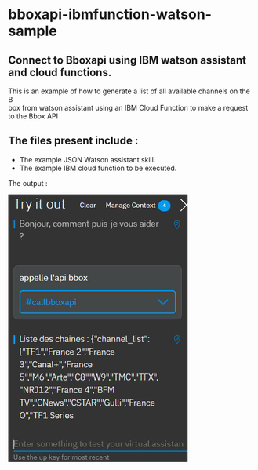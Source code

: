 
# bboxapi-ibmfunction-watson-sample

## Connect to Bboxapi using IBM watson assistant and cloud functions.
This is an example of how to generate a list of all available channels on the B\
box from watson assistant using an IBM Cloud Function to make a request to the Bbox API

## The files  present include :
* The example JSON Watson assistant skill.
* The example IBM cloud function	to be executed.

The output :



![](result.png?raw=true)
